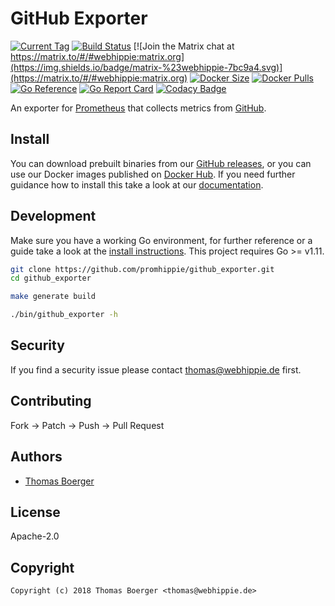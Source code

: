 # GitHub Exporter

[![Current Tag](https://img.shields.io/github/v/tag/promhippie/github_exporter?sort=semver)](https://github.com/promhippie/github_exporter) [![Build Status](https://drone.webhippie.de/api/badges/promhippie/github_exporter/status.svg)](https://drone.webhippie.de/promhippie/github_exporter) [![Join the Matrix chat at https://matrix.to/#/#webhippie:matrix.org](https://img.shields.io/badge/matrix-%23webhippie-7bc9a4.svg)](https://matrix.to/#/#webhippie:matrix.org) [![Docker Size](https://img.shields.io/docker/image-size/promhippie/github-exporter/latest)](https://hub.docker.com/r/promhippie/github-exporter) [![Docker Pulls](https://img.shields.io/docker/pulls/promhippie/github-exporter)](https://hub.docker.com/r/promhippie/github-exporter) [![Go Reference](https://pkg.go.dev/badge/github.com/promhippie/github_exporter.svg)](https://pkg.go.dev/github.com/promhippie/github_exporter) [![Go Report Card](https://goreportcard.com/badge/github.com/promhippie/github_exporter)](https://goreportcard.com/report/github.com/promhippie/github_exporter) [![Codacy Badge](https://app.codacy.com/project/badge/Grade/af9b80ac46294ac9a52d823e991eb4e9)](https://www.codacy.com/gh/promhippie/github_exporter/dashboard?utm_source=github.com&amp;utm_medium=referral&amp;utm_content=promhippie/github_exporter&amp;utm_campaign=Badge_Grade)

An exporter for [Prometheus](https://prometheus.io/) that collects metrics from [GitHub](https://github.com).

## Install

You can download prebuilt binaries from our [GitHub releases](https://github.com/promhippie/github_exporter/releases), or you can use our Docker images published on [Docker Hub](https://hub.docker.com/r/promhippie/github-exporter/tags/). If you need further guidance how to install this take a look at our [documentation](https://promhippie.github.io/github_exporter/#getting-started).

## Development

Make sure you have a working Go environment, for further reference or a guide take a look at the [install instructions](http://golang.org/doc/install.html). This project requires Go >= v1.11.

```bash
git clone https://github.com/promhippie/github_exporter.git
cd github_exporter

make generate build

./bin/github_exporter -h
```

## Security

If you find a security issue please contact [thomas@webhippie.de](mailto:thomas@webhippie.de) first.

## Contributing

Fork -> Patch -> Push -> Pull Request

## Authors

-   [Thomas Boerger](https://github.com/tboerger)

## License

Apache-2.0

## Copyright

```console
Copyright (c) 2018 Thomas Boerger <thomas@webhippie.de>
```
